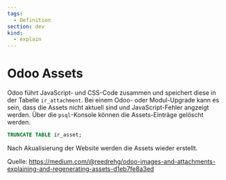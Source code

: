 ```yaml
---
tags:
  - Definition
section: dev
kind:
  - explain
---
```


# Odoo Assets

Odoo führt JavaScript- und CSS-Code zusammen und speichert diese in der Tabelle `ir_attachment`. Bei einem Odoo- oder Modul-Upgrade kann es sein, dass die Assets nicht aktuell sind und JavaScript-Fehler angzeigt werden. Über die `psql`-Konsole können die Assets-Einträge gelöscht werden.

```sql
TRUNCATE TABLE ir_asset;
```

Nach Akualisierung der Website werden die Assets wieder erstellt.

Quelle: https://medium.com/@reedrehg/odoo-images-and-attachments-explaining-and-regenerating-assets-d1eb7fe8a3ed
